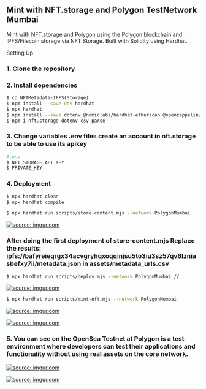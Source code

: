  ## Mint with NFT.storage and Polygon TestNetwork Mumbai  

Mint with NFT.storage and Polygon using the Polygon blockchain and IPFS/Filecoin storage via NFT.Storage. Built with Solidity using Hardhat.

 Setting Up

### 1. Clone the repository

### 2. Install dependencies

```bash
$ cd NFTMetadata-IPFS(Storage)
$ npm install --save-dev hardhat
$ npx hardhat
$ npm install --save dotenv @nomiclabs/hardhat-etherscan @openzeppelin/contracts @nomicfoundation/hardhat-chai-matchers @nomicfoundation/hardhat-toolbox @nomiclabs/hardhat-ethers
$ npm i nft.storage dotenv csv-parse
```
### 3. Change variables .env files create an account in nft.storage to be able to use its apikey
```bash
#.env
$ NFT_STORAGE_API_KEY
$ PRIVATE_KEY
```

### 4. Deployment
```bash
$ npx hardhat clean
$ npx hardhat compile
```
```bash
$ npx hardhat run scripts/store-content.mjs --network PolygonMumbai
```
<a href="https://imgur.com/t8BSlNR"><img src="https://i.imgur.com/t8BSlNR.gif" title="source: imgur.com" /></a>

### After doing the first deployment of store-content.mjs Replace the results: ipfs://bafyreieqrgx34acvgryhqxoqqinjsu5to3iu3sz57qv6lzniasbefxy7ii/metadata.json  in  assets/metadata_urls.csv


```bash
$ npx hardhat run scripts/deploy.mjs --network PolygonMumbai //
```
<a href="https://imgur.com/VGQxUDt"><img src="https://i.imgur.com/VGQxUDt.gif" title="source: imgur.com" /></a>

```bash
$ npx hardhat run scripts/mint-nft.mjs --network PolygonMumbai
```
<a href="https://imgur.com/S4LEnC3"><img src="https://i.imgur.com/S4LEnC3.gif" title="source: imgur.com" /></a>


<a href="https://imgur.com/ZTnGVlk"><img src="https://i.imgur.com/ZTnGVlk.png" title="source: imgur.com" /></a>


### 5. You can see on the OpenSea Testnet at Polygon is a test environment where developers can test their applications and functionality without using real assets on the core network. 


<a href="https://imgur.com/u6pqsBc"><img src="https://i.imgur.com/u6pqsBc.png" title="source: imgur.com" /></a>


<a href="https://imgur.com/tZA937p"><img src="https://i.imgur.com/tZA937p.png" title="source: imgur.com" /></a>




















































































